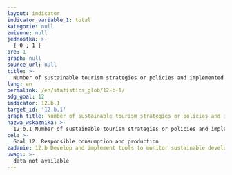 ```yaml
---
layout: indicator
indicator_variable_1: total
kategorie: null
zmienne: null
jednostka: >-
  { 0 ; 1 }
pre: 1
graph: null
source_url: null
title: >-
  Number of sustainable tourism strategies or policies and implemented action plans, with agreed monitoring and evaluation tools
lang: en
permalink: /en/statistics_glob/12-b-1/
sdg_goal: 12
indicator: 12.b.1
target_id: '12.b.1'
graph_title: Number of sustainable tourism strategies or policies and implemented action plans, with agreed monitoring and evaluation tools
nazwa_wskaznika: >-
  12.b.1 Number of sustainable tourism strategies or policies and implemented action plans, with agreed monitoring and evaluation tools
cel: >-
  Goal 12. Responsible consumption and production
zadanie: 12.b Develop and implement tools to monitor sustainable development impacts for sustainable tourism that creates jobs and promotes local culture and products
uwagi: >-
  data not available
---
```

